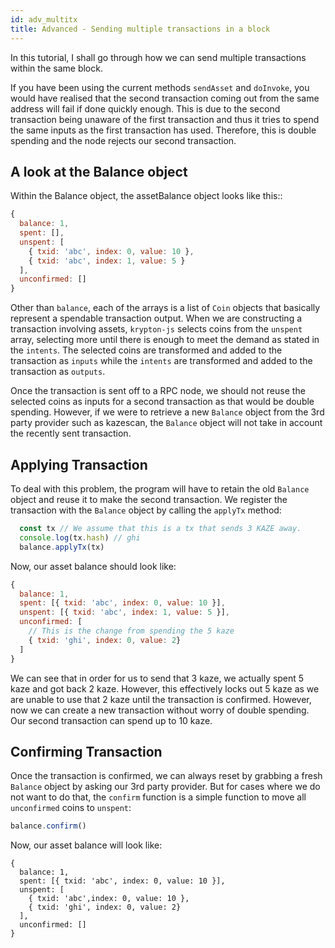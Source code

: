 ```yaml
---
id: adv_multitx
title: Advanced - Sending multiple transactions in a block
---
```


In this tutorial, I shall go through how we can send multiple transactions within the same block.

If you have been using the current methods `sendAsset` and `doInvoke`, you would have realised that the second transaction coming out from the same address will fail if done quickly enough. This is due to the second transaction being unaware of the first transaction and thus it tries to spend the same inputs as the first transaction has used. Therefore, this is double spending and the node rejects our second transaction.

## A look at the Balance object

Within the Balance object, the assetBalance object looks like this::

```js
{
  balance: 1,
  spent: [],
  unspent: [
    { txid: 'abc', index: 0, value: 10 },
    { txid: 'abc', index: 1, value: 5 }
  ],
  unconfirmed: []
}
```

Other than `balance`, each of the arrays is a list of `Coin` objects that basically represent a spendable transaction output. When we are constructing a transaction involving assets, `krypton-js` selects coins from the `unspent` array, selecting more until there is enough to meet the demand as stated in the `intents`. The selected coins are transformed and added to the transaction as `inputs` while the `intents` are transformed and added to the transaction as `outputs`.

Once the transaction is sent off to a RPC node, we should not reuse the selected coins as inputs for a second transaction as that would be double spending. However, if we were to retrieve a new `Balance` object from the 3rd party provider such as kazescan, the `Balance` object will not take in account the recently sent transaction.

## Applying Transaction

To deal with this problem, the program will have to retain the old `Balance` object and reuse it to make the second transaction. We register the transaction with the `Balance` object by calling the `applyTx` method:

```js
  const tx // We assume that this is a tx that sends 3 KAZE away.
  console.log(tx.hash) // ghi
  balance.applyTx(tx)
```

Now, our asset balance should look like:

```js
{
  balance: 1,
  spent: [{ txid: 'abc', index: 0, value: 10 }],
  unspent: [{ txid: 'abc', index: 1, value: 5 }],
  unconfirmed: [
    // This is the change from spending the 5 kaze
    { txid: 'ghi', index: 0, value: 2}
  ]
}
```

We can see that in order for us to send that 3 kaze, we actually spent 5 kaze and got back 2 kaze. However, this effectively locks out 5 kaze as we are unable to use that 2 kaze until the transaction is confirmed. However, now we can create a new transaction without worry of double spending. Our second transaction can spend up to 10 kaze.

## Confirming Transaction

Once the transaction is confirmed, we can always reset by grabbing a fresh `Balance` object by asking our 3rd party provider. But for cases where we do not want to do that, the `confirm` function is a simple function to move all `unconfirmed` coins to `unspent`:

```js
balance.confirm()
```

Now, our asset balance will look like:

```ja
{
  balance: 1,
  spent: [{ txid: 'abc', index: 0, value: 10 }],
  unspent: [
    { txid: 'abc',index: 0, value: 10 },
    { txid: 'ghi', index: 0, value: 2}
  ],
  unconfirmed: []
}
```
